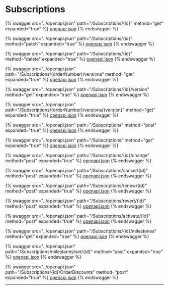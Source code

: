 # Subscriptions

{% swagger src="../openapi.json" path="/Subscriptions/{id}" method="get" expanded="true" %}
[openapi.json](../openapi.json)
{% endswagger %}

{% swagger src="../openapi.json" path="/Subscriptions/{id}" method="patch" expanded="true" %}
[openapi.json](../openapi.json)
{% endswagger %}

{% swagger src="../openapi.json" path="/Subscriptions/{id}" method="delete" expanded="true" %}
[openapi.json](../openapi.json)
{% endswagger %}

{% swagger src="../openapi.json" path="/Subscriptions/{orderNumber}/versions" method="get" expanded="true" %}
[openapi.json](../openapi.json)
{% endswagger %}

{% swagger src="../openapi.json" path="/Subscriptions/{id}/version" method="get" expanded="true" %}
[openapi.json](../openapi.json)
{% endswagger %}

{% swagger src="../openapi.json" path="/Subscriptions/{orderNumber}/versions/{version}" method="get" expanded="true" %}
[openapi.json](../openapi.json)
{% endswagger %}

{% swagger src="../openapi.json" path="/Subscriptions" method="post" expanded="true" %}
[openapi.json](../openapi.json)
{% endswagger %}

{% swagger src="../openapi.json" path="/Subscriptions" method="get" expanded="true" %}
[openapi.json](../openapi.json)
{% endswagger %}

{% swagger src="../openapi.json" path="/Subscriptions/{id}/change" method="post" expanded="true" %}
[openapi.json](../openapi.json)
{% endswagger %}

{% swagger src="../openapi.json" path="/Subscriptions/cancel/{id}" method="post" expanded="true" %}
[openapi.json](../openapi.json)
{% endswagger %}

{% swagger src="../openapi.json" path="/Subscriptions/renew/{id}" method="post" expanded="true" %}
[openapi.json](../openapi.json)
{% endswagger %}

{% swagger src="../openapi.json" path="/Subscriptions/revert/{id}" method="post" expanded="true" %}
[openapi.json](../openapi.json)
{% endswagger %}

{% swagger src="../openapi.json" path="/Subscriptions/activate/{id}" method="post" expanded="true" %}
[openapi.json](../openapi.json)
{% endswagger %}

{% swagger src="../openapi.json" path="/Subscriptions/{id}/milestones" method="get" expanded="true" %}
[openapi.json](../openapi.json)
{% endswagger %}

{% swagger src="../openapi.json" path="/Subscriptions/milestones/set/{id}" method="post" expanded="true" %}
[openapi.json](../openapi.json)
{% endswagger %}

{% swagger src="../openapi.json" path="/Subscriptions/{id}/OrderDiscounts" method="post" expanded="true" %}
[openapi.json](../openapi.json)
{% endswagger %}

***
